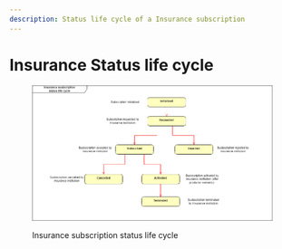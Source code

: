 ```yaml
---
description: Status life cycle of a Insurance subscription
---
```


# Insurance Status life cycle

<div data-full-width="true">

<figure><img src="../../.gitbook/assets/Insurance subscription status life cycle.drawio.png" alt=""><figcaption><p>Insurance subscription status life cycle</p></figcaption></figure>

</div>
